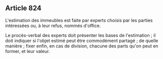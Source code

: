 Article 824
----
L'estimation des immeubles est faite par experts choisis par les parties
intéressées ou, à leur refus, nommés d'office.

Le procès-verbal des experts doit présenter les bases de l'estimation ; il doit
indiquer si l'objet estimé peut être commodément partagé ; de quelle manière ;
fixer enfin, en cas de division, chacune des parts qu'on peut en former, et leur
valeur.
